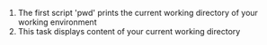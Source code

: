 1. The first script 'pwd' prints the current working directory of your working environment
2. This task displays content of your current working directory
